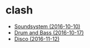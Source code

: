 # clash
- [Soundsystem (2016-10-10)](2016-10-10-soundsystem.md)
- [Drum and Bass (2016-10-17)](2016-10-17-drum-and-bass.md)
- [Disco (2016-11-12)](2016-11-12-disco.md)

